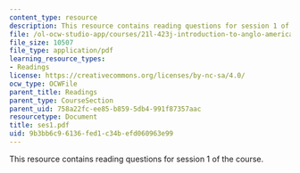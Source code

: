 ```yaml
---
content_type: resource
description: This resource contains reading questions for session 1 of the course.
file: /ol-ocw-studio-app/courses/21l-423j-introduction-to-anglo-american-folk-music-fall-2005/9b3bb6c96136fed1c34befd060963e99_ses1.pdf
file_size: 10507
file_type: application/pdf
learning_resource_types:
- Readings
license: https://creativecommons.org/licenses/by-nc-sa/4.0/
ocw_type: OCWFile
parent_title: Readings
parent_type: CourseSection
parent_uid: 758a22fc-ee85-b859-5db4-991f87357aac
resourcetype: Document
title: ses1.pdf
uid: 9b3bb6c9-6136-fed1-c34b-efd060963e99
---
```

This resource contains reading questions for session 1 of the course.